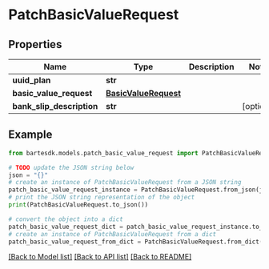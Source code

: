# PatchBasicValueRequest


## Properties

Name | Type | Description | Notes
------------ | ------------- | ------------- | -------------
**uuid_plan** | **str** |  | 
**basic_value_request** | [**BasicValueRequest**](BasicValueRequest.md) |  | 
**bank_slip_description** | **str** |  | [optional] 

## Example

```python
from bartesdk.models.patch_basic_value_request import PatchBasicValueRequest

# TODO update the JSON string below
json = "{}"
# create an instance of PatchBasicValueRequest from a JSON string
patch_basic_value_request_instance = PatchBasicValueRequest.from_json(json)
# print the JSON string representation of the object
print(PatchBasicValueRequest.to_json())

# convert the object into a dict
patch_basic_value_request_dict = patch_basic_value_request_instance.to_dict()
# create an instance of PatchBasicValueRequest from a dict
patch_basic_value_request_from_dict = PatchBasicValueRequest.from_dict(patch_basic_value_request_dict)
```
[[Back to Model list]](../README.md#documentation-for-models) [[Back to API list]](../README.md#documentation-for-api-endpoints) [[Back to README]](../README.md)


